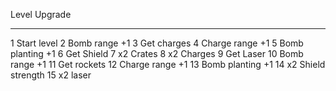 Level Upgrade
----- -------
1     Start level
2     Bomb range +1
3     Get charges
4     Charge range +1
5     Bomb planting +1
6     Get Shield
7     x2 Crates
8     x2 Charges
9     Get Laser
10    Bomb range +1
11    Get rockets
12    Charge range +1
13    Bomb planting +1
14    x2 Shield strength
15    x2 laser
